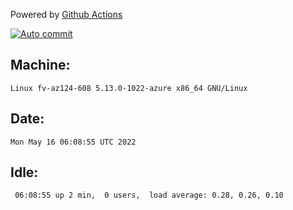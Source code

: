 Powered by [Github Actions](https://github.com/features/actions)

[![Auto commit](https://github.com/gyfary/workstation/workflows/Auto%20commit/badge.svg)](https://github.com/gyfary/workstation/actions?query=workflow%3A%22Auto+commit%22)

## Machine:
```
Linux fv-az124-608 5.13.0-1022-azure x86_64 GNU/Linux
```
## Date:
```
Mon May 16 06:08:55 UTC 2022
```
## Idle:
```
 06:08:55 up 2 min,  0 users,  load average: 0.28, 0.26, 0.10
```
